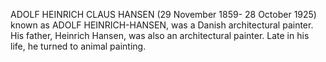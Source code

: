 ADOLF HEINRICH CLAUS HANSEN (29 November 1859- 28 October 1925) known as ADOLF HEINRICH-HANSEN, was a Danish architectural painter. His father, Heinrich Hansen, was also an architectural painter. Late in his life, he turned to animal painting.
